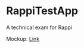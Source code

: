 # RappiTestApp
A technical exam for Rappi

Mockup: <a href="https://mockingbot.com/app/o8ekTNDz0o0vi8R1MJySnccvHJ9lvO2" target="_blank" rel="noopener">Link</a>
